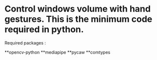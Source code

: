 # Control windows volume with hand gestures. This is the minimum code required in python.

Required packages :

**opencv-python
**mediapipe
**pycaw
**comtypes
